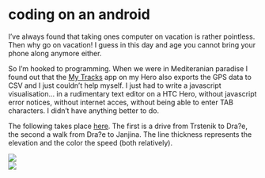 <!--
  id: 604
  date: 2010-09-13T18:41:39
  modified: 2016-12-14T20:18:35
  slug: coding-on-an-android
  type: post
  excerpt: <p>I&#8217;ve always found that taking ones computer on vacation is rather pointless. Then why go on vacation! I guess in this day and age you cannot bring your phone along anymore either.</p>
  categories: code, Javascript, mobile
  tags: HTC, Javascript
  inCv: 
  inPortfolio: 
  dateFrom: 
  dateTo: 
-->

# coding on an android

<p>I&#8217;ve always found that taking ones computer on vacation is rather pointless. Then why go on vacation! I guess in this day and age you cannot bring your phone along anymore either.</p>
<p><!--more--></p>
<p>So I&#8217;m hooked to programming. When we were in Mediteranian paradise I found out that the <a href="http://mytracks.appspot.com/">My Tracks</a> app on my Hero also exports the GPS data to CSV and I just couldn&#8217;t help myself. I just had to write a javascript visualisation&#8230; in a rudimentary text editor on a HTC Hero, without javascript error notices, without internet acces, without being able to enter TAB characters. I didn&#8217;t have anything better to do.</p>
<p>The following takes place <a href="http://maps.google.nl/maps?f=q&#038;source=s_q&#038;hl=nl&#038;geocode=&#038;q=Trstenik,+Orebi%C4%87,+Hrvatska&#038;sll=52.380432,4.869778&#038;sspn=0.012194,0.016716&#038;ie=UTF8&#038;hq=&#038;hnear=Trstenik,+Orebi%C4%87,+Dubrovnik-Neretva+%C5%BEupanija,+Kroati%C3%AB&#038;ll=42.924252,17.425432&#038;spn=0.058513,0.100679&#038;t=h&#038;z=14">here</a>. The first is a drive from Trstenik to Dra?e, the second a walk from Dra?e to Janjina. The line thickness represents the elevation and the color the speed (both relatively).</p>
<p><img src="/wordpress/wp-content/uploads/trstenik2drace.jpg" /><br /><img src="/wordpress/wp-content/uploads/walk2janjina.jpg" /></p>